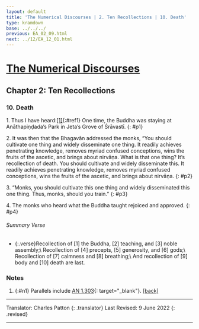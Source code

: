 ```yaml
---
layout: default
title: 'The Numerical Discourses | 2. Ten Recollections | 10. Death'
type: kramdown
base: ../../../
previous: EA_02_09.html
next: ../12/EA_12_01.html
---
```


# [The Numerical Discourses](../index.html)
## Chapter 2: Ten Recollections
### 10. Death

1\. Thus I have heard:[\[1\]](#n1){:#ref1} One time, the Buddha was staying at Anāthapiṇḍada’s Park in Jeta’s Grove of Śrāvastī.
{: #p1}

2\. It was then that the Bhagavān addressed the monks, “You should cultivate one thing and widely disseminate one thing. It readily achieves penetrating knowledge, removes myriad confused conceptions, wins the fruits of the ascetic, and brings about nirvāṇa. What is that one thing? It’s recollection of death. You should cultivate and widely disseminate this. It readily achieves penetrating knowledge, removes myriad confused conceptions, wins the fruits of the ascetic, and brings about nirvāṇa.
{: #p2}

3\. “Monks, you should cultivate this one thing and widely disseminated this one thing. Thus, monks, should you train.”
{: #p3}

4\. The monks who heard what the Buddha taught rejoiced and approved.
{: #p4}

###### Summary Verse
* {:.verse}Recollection of [1] the Buddha, [2] teaching, and [3] noble assembly;\\
Recollection of [4] precepts, [5] generosity, and [6] gods;\\
Recollection of [7] calmness and [8] breathing;\\
And recollection of [9] body and [10] death are last.

### Notes
1. {:#n1} Parallels include [AN 1.303](https://suttacentral.net/an1.296-305/en/sujato){: target="_blank"}. [\[back\]](#ref1)

---

Translator: Charles Patton
{: .translator}
Last Revised: 9 June 2022
{: .revised}

---